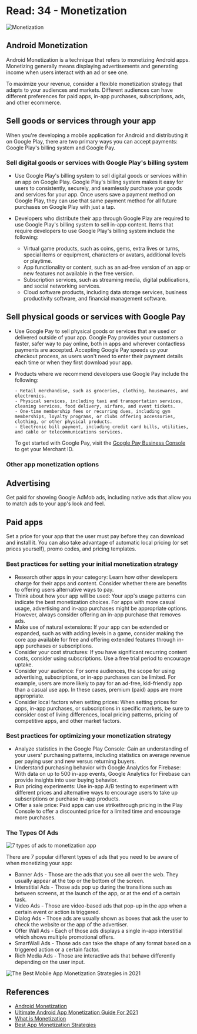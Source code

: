 # Read: 34 - Monetization

![Monetization](https://labinator.com/wp-content/uploads/2019/04/Android-App-Monetization-Models.png)

## Android Monetization

Android Monetization is a technique that refers to monetizing Android apps. Monetizing generally means displaying advertisements and generating income when users interact with an ad or see one.

To maximize your revenue, consider a flexible monetization strategy that adapts to your audiences and markets. Different audiences can have different preferences for paid apps, in-app purchases, subscriptions, ads, and other ecommerce.

## Sell goods or services through your app

When you're developing a mobile application for Android and distributing it on Google Play, there are two primary ways you can accept payments: Google Play's billing system and Google Pay.

### Sell digital goods or services with Google Play's billing system

- Use Google Play's billing system to sell digital goods or services within an app on Google Play. Google Play's billing system makes it easy for users to consistently, securely, and seamlessly purchase your goods and services for your app. Once users save a payment method on Google Play, they can use that same payment method for all future purchases on Google Play with just a tap.

- Developers who distribute their app through Google Play are required to use Google Play's billing system to sell in-app content. Items that require developers to use Google Play's billing system include the following:

  - Virtual game products, such as coins, gems, extra lives or turns, special items or equipment, characters or avatars, additional levels or playtime.
  - App functionality or content, such as an ad-free version of an app or new features not available in the free version.
  - Subscription services, such as streaming media, digital publications, and social networking services.
  - Cloud software products, including data storage services, business productivity software, and financial management software.

## Sell physical goods or services with Google Pay

- Use Google Pay to sell physical goods or services that are used or delivered outside of your app. Google Pay provides your customers a faster, safer way to pay online, both in apps and wherever contactless payments are accepted. Accepting Google Pay speeds up your checkout process, as users won't need to enter their payment details each time or when they first download your app.

- Products where we recommend developers use Google Pay include the following:

      - Retail merchandise, such as groceries, clothing, housewares, and electronics.
      - Physical services, including taxi and transportation services, cleaning services, food delivery, airfare, and event tickets.
      - One-time membership fees or recurring dues, including gym memberships, loyalty programs, or clubs offering accessories, clothing, or other physical products.
      - Electronic bill payment, including credit card bills, utilities, and cable or telecommunications services.

  To get started with Google Pay, visit the [Google Pay Business Console](https://goo.gle/pay-console) to get your Merchant ID.

### Other app monetization options

## Advertising

Get paid for showing Google AdMob ads, including native ads that allow you to match ads to your app's look and feel.

## Paid apps

Set a price for your app that the user must pay before they can download and install it. You can also take advantage of automatic local pricing (or set prices yourself), promo codes, and pricing templates.

### Best practices for setting your initial monetization strategy

- Research other apps in your category: Learn how other developers charge for their apps and content. Consider whether there are benefits to offering users alternative ways to pay.
- Think about how your app will be used: Your app's usage patterns can indicate the best monetization choices. For apps with more casual usage, advertising and in-app purchases might be appropriate options. However, always consider offering an in-app purchase that removes ads.
- Make use of natural extensions: If your app can be extended or expanded, such as with adding levels in a game, consider making the core app available for free and offering extended features through in-app purchases or subscriptions.
- Consider your cost structures: If you have significant recurring content costs, consider using subscriptions. Use a free trial period to encourage uptake.
- Consider your audience: For some audiences, the scope for using advertising, subscriptions, or in-app purchases can be limited. For example, users are more likely to pay for an ad-free, kid-friendly app than a casual use app. In these cases, premium (paid) apps are more appropriate.
- Consider local factors when setting prices: When setting prices for apps, in-app purchases, or subscriptions in specific markets, be sure to consider cost of living differences, local pricing patterns, pricing of competitive apps, and other market factors.

### Best practices for optimizing your monetization strategy

- Analyze statistics in the Google Play Console: Gain an understanding of your users' purchasing patterns, including statistics on average revenue per paying user and new versus returning buyers.
- Understand purchasing behavior with Google Analytics for Firebase: With data on up to 500 in-app events, Google Analytics for Firebase can provide insights into user buying behavior.
- Run pricing experiments: Use in-app A/B testing to experiment with different prices and alternative ways to encourage users to take up subscriptions or purchase in-app products.
- Offer a sale price: Paid apps can use strikethrough pricing in the Play Console to offer a discounted price for a limited time and encourage more purchases.

### The Types Of Ads

![7 types of ads to monetization app](https://www.fugenx.com/wp-content/uploads/2019/03/Top-7-Monetization-Models-that-help-in-Mobile-App-Profitability.jpg)

There are 7 popular different types of ads that you need to be aware of when monetizing your app:

- Banner Ads - Those are the ads that you see all over the web. They usually appear at the top or the bottom of the screen.
- Interstitial Ads - Those ads pop up during the transitions such as between screens, at the launch of the app, or at the end of a certain task.
- Video Ads - Those are video-based ads that pop-up in the app when a certain event or action is triggered.
- Dialog Ads - Those ads are usually shown as boxes that ask the user to check the website or the app of the advertiser.
- Offer Wall Ads - Each of those ads displays a single in-app interstitial which shows multiple promotional offers.
- SmartWall Ads - Those ads can take the shape of any format based on a triggered action or a certain factor.
- Rich Media Ads - Those are interactive ads that behave differently depending on the user input.

![The Best Mobile App Monetization Strategies in 2021](https://www.fugenx.com/wp-content/uploads/2021/11/mobile-app-monetization.jpg)

## References

- [Android Monetization](https://developer.android.com/distribute/best-practices/earn/monetization-options)
- [Ultimate Android App Monetization Guide For 2021](https://labinator.com/android-app-monetization-guide/)
- [What is Monetization](https://thetechhacker.com/2020/06/04/android-monetization-can-make-you-rich/#:~:text=Android%20Monetization%20is%20a%20technique%20that%20refers%20to,you%20are%20mistaken.%20It%E2%80%99s%20more%20about%20SDK%20Monetization.)
- [Best App Monetization Strategies](https://www.fugenx.com/best-app-monetization-strategies-to-generate-revenues-from-your-mobile-app/)
